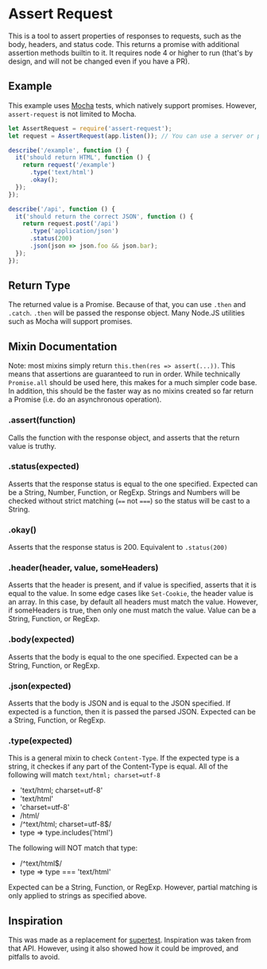 # Assert Request

This is a tool to assert properties of responses to requests, such as the body, headers, and status code.
This returns a promise with additional assertion methods builtin to it.
It requires node 4 or higher to run (that's by design, and will not be changed even if you have a PR).

## Example

This example uses [Mocha](https://mochajs.org/) tests, which natively support promises.
However, `assert-request` is not limited to Mocha.

```js
let AssertRequest = require('assert-request');
let request = AssertRequest(app.listen()); // You can use a server or protocol and host

describe('/example', function () {
  it('should return HTML', function () {
    return request('/example')
      .type('text/html')
      .okay();
  });
});

describe('/api', function () {
  it('should return the correct JSON', function () {
    return request.post('/api')
      .type('application/json')
      .status(200)
      .json(json => json.foo && json.bar);
  });
});
```

## Return Type

The returned value is a Promise.
Because of that, you can use `.then` and `.catch`.
`.then` will be passed the response object.
Many Node.JS utilities such as Mocha will support promises.

## Mixin Documentation

Note: most mixins simply return `this.then(res => assert(...))`.
This means that assertions are guaranteed to run in order.
While technically `Promise.all` should be used here, this makes for a much simpler code base.
In addition, this should be the faster way as no mixins created so far return a Promise (i.e. do an asynchronous operation).

### .assert(function)

Calls the function with the response object, and asserts that the return value is truthy.

### .status(expected)

Asserts that the response status is equal to the one specified.
Expected can be a String, Number, Function, or RegExp.
Strings and Numbers will be checked without strict matching (`==` not `===`) so the status will be cast to a String.

### .okay()

Asserts that the response status is 200. Equivalent to `.status(200)`

### .header(header, value, someHeaders)

Asserts that the header is present, and if value is specified, asserts that it is equal to the value.
In some edge cases like `Set-Cookie`, the header value is an array.
In this case, by default all headers must match the value.
However, if someHeaders is true, then only one must match the value.
Value can be a String, Function, or RegExp.

### .body(expected)

Asserts that the body is equal to the one specified.
Expected can be a String, Function, or RegExp.

### .json(expected)

Asserts that the body is JSON and is equal to the JSON specified.
If expected is a function, then it is passed the parsed JSON.
Expected can be a String, Function, or RegExp.


### .type(expected)

This is a general mixin to check `Content-Type`.
If the expected type is a string, it checkes if any part of the Content-Type is equal.
All of the following will match `text/html; charset=utf-8`

- 'text/html; charset=utf-8'
- 'text/html'
- 'charset=utf-8'
- /html/
- /^text\/html; charset=utf-8$/
- type => type.includes('html')

The following will NOT match that type:

- /^text\/html$/
- type => type === 'text/html'

Expected can be a String, Function, or RegExp.
However, partial matching is only applied to strings as specified above.

## Inspiration

This was made as a replacement for [supertest](https://github.com/visionmedia/supertest).
Inspiration was taken from that API.
However, using it also showed how it could be improved, and pitfalls to avoid.
